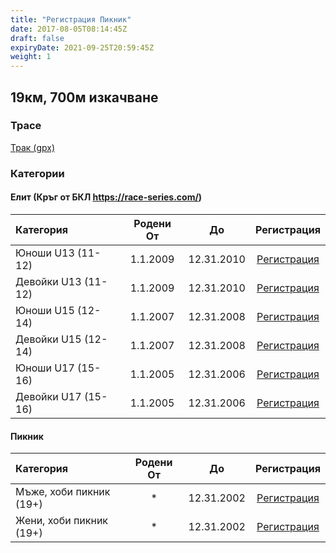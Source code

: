 ```yaml
---
title: "Регистрация Пикник"
date: 2017-08-05T08:14:45Z
draft: false
expiryDate: 2021-09-25T20:59:45Z
weight: 1
---
```


## 19км, 700м изкачване
### Трасе
[Трак (gpx)](https://drive.google.com/file/d/1mtRZ3nVulS3SvMtFwTIgwJzj0ww0W7Sr/view?usp=sharing)


### Категории
#### Елит (Кръг от БКЛ https://race-series.com/)
Категория         | Родени От |      До   | Регистрация
:-----------------|:---------:|:---------:|:-----------:
 Юноши U13 (11-12)   | 1.1.2009  | 12.31.2010| [Регистрация](https://forms.gle/smN5Y3T3Qd7m2TYCA)
 Девойки U13 (11-12) | 1.1.2009  | 12.31.2010| [Регистрация](https://forms.gle/smN5Y3T3Qd7m2TYCA)
 Юноши U15 (12-14)   | 1.1.2007  | 12.31.2008| [Регистрация](https://forms.gle/smN5Y3T3Qd7m2TYCA)
 Девойки U15 (12-14) | 1.1.2007  | 12.31.2008| [Регистрация](https://forms.gle/smN5Y3T3Qd7m2TYCA)
 Юноши U17 (15-16)   | 1.1.2005  | 12.31.2006| [Регистрация](https://forms.gle/smN5Y3T3Qd7m2TYCA)
 Девойки U17 (15-16) | 1.1.2005  | 12.31.2006| [Регистрация](https://forms.gle/smN5Y3T3Qd7m2TYCA)
#### Пикник
Категория         | Родени От |      До   | Регистрация
:-----------------|:---------:|:---------:|:-----------:
 Мъже, хоби пикник (19+)  |     *     | 12.31.2002| [Регистрация](https://forms.gle/smN5Y3T3Qd7m2TYCA)
 Жени, хоби пикник  (19+) |     *     | 12.31.2002| [Регистрация](https://forms.gle/smN5Y3T3Qd7m2TYCA)
